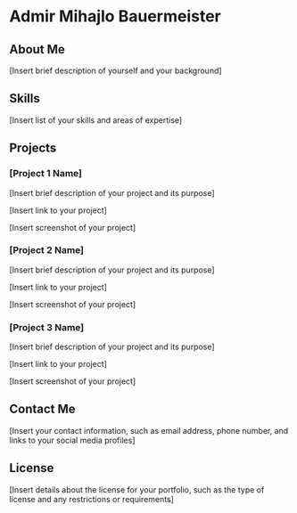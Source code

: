 # Admir Mihajlo Bauermeister

## About Me

[Insert brief description of yourself and your background]

## Skills

[Insert list of your skills and areas of expertise]

## Projects

### [Project 1 Name]

[Insert brief description of your project and its purpose]

[Insert link to your project]

[Insert screenshot of your project]

### [Project 2 Name]

[Insert brief description of your project and its purpose]

[Insert link to your project]

[Insert screenshot of your project]

### [Project 3 Name]

[Insert brief description of your project and its purpose]

[Insert link to your project]

[Insert screenshot of your project]

## Contact Me

[Insert your contact information, such as email address, phone number, and links to your social media profiles]

## License

[Insert details about the license for your portfolio, such as the type of license and any restrictions or requirements]
